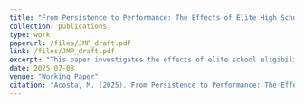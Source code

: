 ```yaml
---
title: "From Persistence to Performance: The Effects of Elite High Schools on Retaking and Testing"
collection: publications
type: work
paperurl: /files/JMP_draft.pdf
link: /files/JMP_draft.pdf    
excerpt: "This paper investigates the effects of elite school eligibility on retake probability and effort in the context of the centralized admission system in Mexico's metropolitan area, where upper secondary schools predominantly use entrance exam test scores to determine student admissions. Notably, elite high schools require an additional criterion: a middle school GPA of at least 7 out of 10. Using this policy rule, I employ regression discontinuity estimates comparing students that are eligible and ineligible to attend elite schools. I find that eligible students are more likely to retake the entrance exam and perform better. In addition, their families increase spending on private preparatory courses, and they do not show significant differences, with respect to ineligible students, in self-reported anxiety, aggression, depression, or attention indicators."
date: 2025-07-08
venue: "Working Paper"
citation: "Acosta, M. (2025). From Persistence to Performance: The Effects of Elite High Schools on Retaking and Testing. Draft manuscript."
---
```


